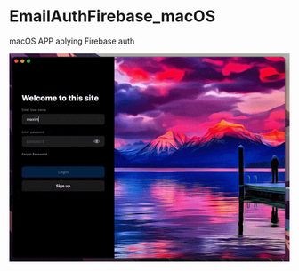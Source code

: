 # EmailAuthFirebase_macOS
macOS APP aplying Firebase auth

<img src="https://github.com/cmadrid19/EmailAuthFirebase_macOS/blob/main/Video/ezgif.com-optimize.gif" width="860">
